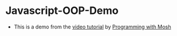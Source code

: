 # Javascript-OOP-Demo

 - This is a demo from the [video tutorial](https://www.youtube.com/watch?v=PFmuCDHHpwk) by [Programming with Mosh](https://www.youtube.com/channel/UCWv7vMbMWH4-V0ZXdmDpPBA)
